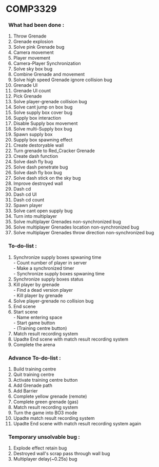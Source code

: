# COMP3329
### &nbsp;&nbsp;What had been done :
1. Throw Grenade 
3. Grenade explosion
4. Solve pink Grenade bug
5. Camera movement
6. Player movement
7. Camera-Player Synchronization
8. Solve sky box bug 
9. Combine Grenade and movement
10. Solve high speed Grenade ignore collision bug
11. Grenade UI
12. Grenade UI count
13. Pick Grenade
14. Solve player-grenade collision bug
15. Solve cant jump on box bug
16. Solve supply box cover bug 
17. Supply box interaction
18. Disable Supply box movement
19. Solve multi-Supply box bug
20. Spawn supply box
21. Supply box spawning effect
22. Create destoryable wall
23. Turn grenade to Red_Cracker Grenade
24. Create dash function
25. Solve dash fly bug
26. Solve dash penetrate bug
27. Solve dash fly box bug
28. Solve dash stick on the sky bug
29. Improve destroyed wall
30. Dash cd
31. Dash cd UI
32. Dash cd count
33. Spawn player
34. Solve cant open supply bug
35. Turn into multiplayer
36. Solve multiplayer Grenades non-synchronized bug 
37. Solve multiplayer Grenades location non-synchronized bug 
38. Solve multiplayer Grenades throw direction non-synchronized bug 
### &nbsp;&nbsp;To-do-list :
1. Synchronize supply boxes spwaning time 
<br/> - Count number of player in server
<br/> - Make a synchronized timer
<br/> - Synchronize supply boxes spwaning time 
2. Synchronize supply boxes status
3. Kill player by grenade
<br /> - Find a dead version player
<br /> - Kill player by grenade
4. Solve player-grenade no collision bug
5. End scene
6. Start scene 
<br /> - Name entering space
<br /> - Start game button
<br /> - (Training centre button)
7. Match result recording system 
8. Upadte End scene with match result recording system 
9. Complete the arena
### &nbsp;&nbsp;Advance To-do-list :
1. Build training centre
2. Quit training centre
3. Activate training centre button 
4. Add Grenade path 
5. Add Barrier
6. Complete yellow grenade (remote)
7. Complete green grenade (gas)
8. Match result recording system 
9. Turn the game into BO3 mode
10. Upadte match result recording system
11. Upadte End scene with match result recording system again 
### &nbsp;&nbsp;Temporary unsolvable bug :
1. Explode effect retain bug
2. Destroyed wall's scrap pass through wall bug 
3. Multiplayer delay(~0.25s) bug
